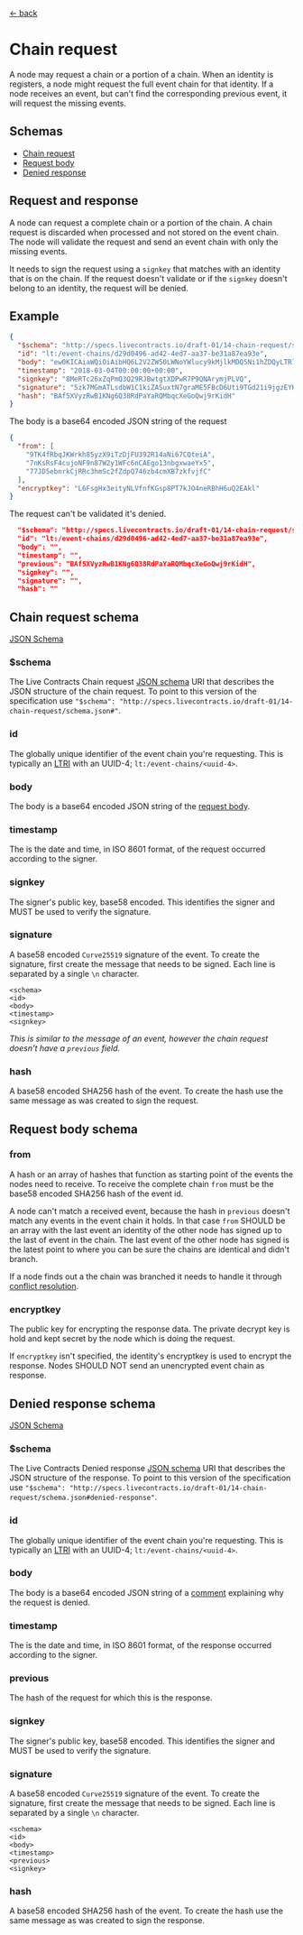 [← back](../)

# Chain request

A node may request a chain or a portion of a chain. When an identity is registers, a node might request the full event
chain for that identity. If a node receives an event, but can't find the corresponding previous event, it will request
the missing events.

## Schemas

* [Chain request](#chain-request-schema)
* [Request body](#request-body-schema)
* [Denied response](#denied-response-schema)

## Request and response

A node can request a complete chain or a portion of the chain. A chain request is discarded when processed and not
stored on the event chain. The node will validate the request and send an event chain with only the missing events. 

It needs to sign the request using a `signkey` that matches with an identity that is on the chain. If the request
doesn't validate or if the `signkey` doesn't belong to an identity, the request will be denied.

## Example

```json
{
  "$schema": "http://specs.livecontracts.io/draft-01/14-chain-request/schema.json#",
  "id": "lt:/event-chains/d29d0496-ad42-4ed7-aa37-be31a87ea93e",
  "body": "ew0KICAiaWQiOiAibHQ6L2V2ZW50LWNoYWlucy9kMjlkMDQ5Ni1hZDQyLTRlZDctYWEzNy1iZTMxYTg3ZWE5M2UiLA0KICAiZnJvbSI6IFsNCiAgICAiOVRLNGZSYnFKS1dya2g4NXl6WDlpVHpEakZVMzkyUjE0YU5pNjdDUXRlaUEiLA0KICAgICI3bktzUnNGNGN1am9ORjluODdXMnkxV0ZjNm5DQUVnbzEzbmJneHdhZVl4NSIsDQogICAgIjc3SkQ1ZWJucmtDalJSYzNobVNjMmZaZHBRNzQ2emI0Y21YQjd6a2Z2amZDIg0KICBdLA0KICAiZW5jcnlwdGtleSI6ICJMNkZzZ0h4M2VpdHlOTFZmbmZLR3NwOFBUN2tKTzRuZVJCaEg2dVEyRUFrbCINCn0=",
  "timestamp": "2018-03-04T00:00:00+00:00",
  "signkey": "8MeRTc26xZqPmQ3Q29RJBwtgtXDPwR7P9QNArymjPLVQ",
  "signature": "5zk7MGmATLsdbW1C1kiZASuxtN7graME5FBcD6Uti9TGd21i9jgzEYHF9Qaz9cYVV6ZoHg2kPAyiukTtSCW36EuZ",
  "hash": "BAf5XVyzRwB1KNg6Q38RdPaYaRQMbqcXeGoQwj9rKidH"
}
```

The body is a base64 encoded JSON string of the request

```json
{
  "from": [
    "9TK4fRbqJKWrkh85yzX9iTzDjFU392R14aNi67CQteiA",
    "7nKsRsF4cujoNF9n87W2y1WFc6nCAEgo13nbgxwaeYx5",
    "77JD5ebnrkCjRRc3hmSc2fZdpQ746zb4cmXB7zkfvjfC"
  ],
  "encryptkey": "L6FsgHx3eityNLVfnfKGsp8PT7kJO4neRBhH6uQ2EAkl"
}
```

The request can't be validated it's denied.

```json
  "$schema": "http://specs.livecontracts.io/draft-01/14-chain-request/schema.json#denied-response",
  "id": "lt:/event-chains/d29d0496-ad42-4ed7-aa37-be31a87ea93e",
  "body": "",
  "timestamp": "",
  "previous": "BAf5XVyzRwB1KNg6Q38RdPaYaRQMbqcXeGoQwj9rKidH",
  "signkey": "",
  "signature": "",
  "hash": ""
```

## Chain request schema

[JSON Schema](schema.json#)

### $schema

The Live Contracts Chain request [JSON schema](http://json-schema.org) URI that describes the JSON structure of the
chain request. To point to this version of the specification use
`"$schema": "http://specs.livecontracts.io/draft-01/14-chain-request/schema.json#"`.

### id

The globally unique identifier of the event chain you're requesting. This is typically an
[LTRI](../00-ltri/) with an UUID-4; `lt:/event-chains/<uuid-4>`.

### body

The body is a base64 encoded JSON string of the [request body](#request-body-schema).

### timestamp

The is the date and time, in ISO 8601 format, of the request occurred according to the signer.

### signkey

The signer's public key, base58 encoded. This identifies the signer and MUST be used to verify the signature.

### signature

A base58 encoded `Curve25519` signature of the event. To create the signature, first create the message that needs to be
signed. Each line is separated by a single `\n` character.

```
<schema>
<id>
<body>
<timestamp>
<signkey>
```

_This is similar to the message of an event, however the chain request doesn't have a `previous` field._

### hash

A base58 encoded SHA256 hash of the event. To create the hash use the same message as was created to sign the request.

## Request body schema

### from

A hash or an array of hashes that function as starting point of the events the nodes need to receive. To receive the
complete chain `from` must be the base58 encoded SHA256 hash of the event id.

A node can't match a received event, because the hash in `previous` doesn't match any events in the event chain it
holds. In that case `from` SHOULD be an array with the last event an identity of the other node has signed up to the
last of event in the chain. The last event of the other node has signed is the latest point to where you can be sure the
chains are identical and didn't branch.

If a node finds out a the chain was branched it needs to handle it through
[conflict resolution](../13-conflict-resolution/).

### encryptkey

The public key for encrypting the response data. The private decrypt key is hold and kept secret by the node which is
doing the request.

If `encryptkey` isn't specified, the identity's encryptkey is used to encrypt the response. Nodes SHOULD NOT send an
unencrypted event chain as response.

## Denied response schema

[JSON Schema](schema.json#)

### $schema

The Live Contracts Denied response [JSON schema](http://json-schema.org) URI that describes the JSON structure of the
response. To point to this version of the specification use
`"$schema": "http://specs.livecontracts.io/draft-01/14-chain-request/schema.json#denied-response"`.

### id

The globally unique identifier of the event chain you're requesting. This is typically an
[LTRI](../00-ltri/) with an UUID-4; `lt:/event-chains/<uuid-4>`.

### body

The body is a base64 encoded JSON string of a [comment](../13-comment/) explaining
why the request is denied.

### timestamp

The is the date and time, in ISO 8601 format, of the response occurred according to the signer.

### previous

The hash of the request for which this is the response.

### signkey

The signer's public key, base58 encoded. This identifies the signer and MUST be used to verify the signature.

### signature

A base58 encoded `Curve25519` signature of the event. To create the signature, first create the message that needs to be
signed. Each line is separated by a single `\n` character.

```
<schema>
<id>
<body>
<timestamp>
<previous>
<signkey>
```

### hash

A base58 encoded SHA256 hash of the event. To create the hash use the same message as was created to sign the response.
